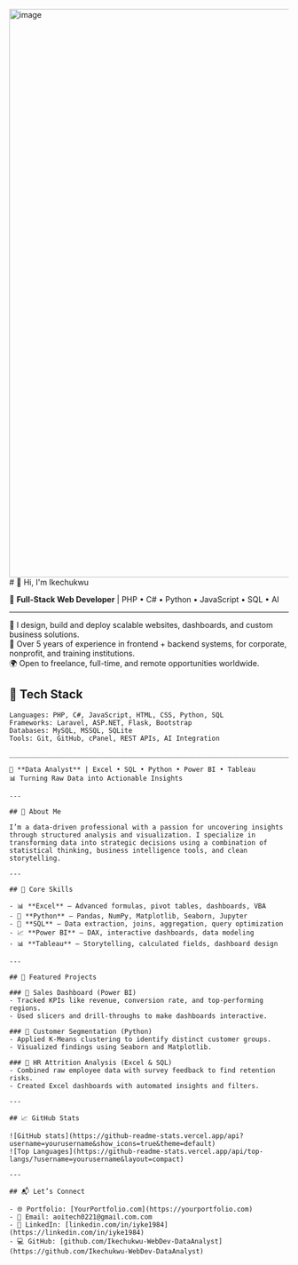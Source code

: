 <img width="1536" height="1024" alt="image" src="https://github.com/user-attachments/assets/84ea59df-9cae-4f88-9de8-4d7a9938afd7" /># 👋 Hi, I'm Ikechukwu

🔧 **Full-Stack Web Developer** | PHP • C# • Python • JavaScript • SQL • AI

---

🚀 I design, build and deploy scalable websites, dashboards, and custom business solutions.  
🎯 Over 5 years of experience in frontend + backend systems, for corporate, nonprofit, and training institutions.  
🌍 Open to freelance, full-time, and remote opportunities worldwide.

## 🔨 Tech Stack
```text
Languages: PHP, C#, JavaScript, HTML, CSS, Python, SQL
Frameworks: Laravel, ASP.NET, Flask, Bootstrap
Databases: MySQL, MSSQL, SQLite
Tools: Git, GitHub, cPanel, REST APIs, AI Integration

________________________________________________________________________________________________________________________________________________________________________________

🎯 **Data Analyst** | Excel • SQL • Python • Power BI • Tableau  
📊 Turning Raw Data into Actionable Insights

---

## 🚀 About Me

I’m a data-driven professional with a passion for uncovering insights through structured analysis and visualization. I specialize in transforming data into strategic decisions using a combination of statistical thinking, business intelligence tools, and clean storytelling.

---

## 🔧 Core Skills

- 📊 **Excel** – Advanced formulas, pivot tables, dashboards, VBA
- 🐍 **Python** – Pandas, NumPy, Matplotlib, Seaborn, Jupyter
- 💾 **SQL** – Data extraction, joins, aggregation, query optimization
- 📈 **Power BI** – DAX, interactive dashboards, data modeling
- 📊 **Tableau** – Storytelling, calculated fields, dashboard design

---

## 📁 Featured Projects

### 📌 Sales Dashboard (Power BI)
- Tracked KPIs like revenue, conversion rate, and top-performing regions.
- Used slicers and drill-throughs to make dashboards interactive.

### 📌 Customer Segmentation (Python)
- Applied K-Means clustering to identify distinct customer groups.
- Visualized findings using Seaborn and Matplotlib.

### 📌 HR Attrition Analysis (Excel & SQL)
- Combined raw employee data with survey feedback to find retention risks.
- Created Excel dashboards with automated insights and filters.

---

## 📈 GitHub Stats

![GitHub stats](https://github-readme-stats.vercel.app/api?username=yourusername&show_icons=true&theme=default)
![Top Languages](https://github-readme-stats.vercel.app/api/top-langs/?username=yourusername&layout=compact)

---

## 📬 Let’s Connect

- 🌐 Portfolio: [YourPortfolio.com](https://yourportfolio.com)
- 📧 Email: aoitech0221@gmail.com.com
- 💼 LinkedIn: [linkedin.com/in/iyke1984](https://linkedin.com/in/iyke1984)
- 💻 GitHub: [github.com/Ikechukwu-WebDev-DataAnalyst](https://github.com/Ikechukwu-WebDev-DataAnalyst)
